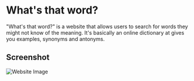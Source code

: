 # What's that word?
"What's that word?" is a website that allows users to search for words they might not know of the meaning. It's basically an online dictionary at gives you examples, synonyms and antonyms.

## Screenshot
![Website Image](https://github.com/Giangela01/Whats-that-word/blob/main/website-sample-image.png)